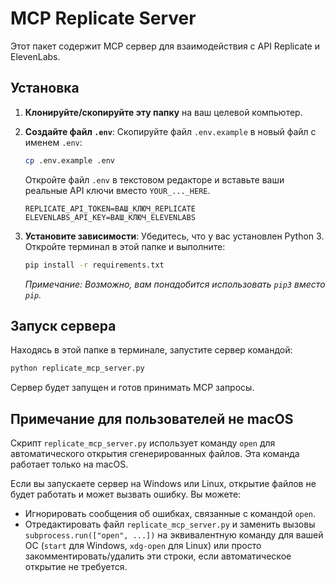 # MCP Replicate Server

Этот пакет содержит MCP сервер для взаимодействия с API Replicate и ElevenLabs.

## Установка

1.  **Клонируйте/скопируйте эту папку** на ваш целевой компьютер.

2.  **Создайте файл `.env`**: 
    Скопируйте файл `.env.example` в новый файл с именем `.env`:
    ```bash
    cp .env.example .env
    ```
    Откройте файл `.env` в текстовом редакторе и вставьте ваши реальные API ключи вместо `YOUR_..._HERE`.
    ```dotenv
    REPLICATE_API_TOKEN=ВАШ_КЛЮЧ_REPLICATE
    ELEVENLABS_API_KEY=ВАШ_КЛЮЧ_ELEVENLABS
    ```

3.  **Установите зависимости**: 
    Убедитесь, что у вас установлен Python 3. Откройте терминал в этой папке и выполните:
    ```bash
    pip install -r requirements.txt
    ```
    *Примечание: Возможно, вам понадобится использовать `pip3` вместо `pip`.*

## Запуск сервера

Находясь в этой папке в терминале, запустите сервер командой:

```bash
python replicate_mcp_server.py
```

Сервер будет запущен и готов принимать MCP запросы.

## Примечание для пользователей не macOS

Скрипт `replicate_mcp_server.py` использует команду `open` для автоматического открытия сгенерированных файлов. Эта команда работает только на macOS.

Если вы запускаете сервер на Windows или Linux, открытие файлов не будет работать и может вызвать ошибку. Вы можете:

*   Игнорировать сообщения об ошибках, связанные с командой `open`.
*   Отредактировать файл `replicate_mcp_server.py` и заменить вызовы `subprocess.run(["open", ...])` на эквивалентную команду для вашей ОС (`start` для Windows, `xdg-open` для Linux) или просто закомментировать/удалить эти строки, если автоматическое открытие не требуется. 